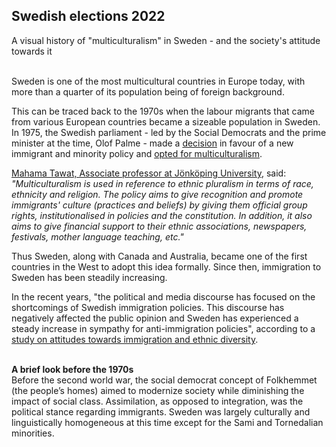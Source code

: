 <h2 class="text-kicker">Swedish elections 2022</h2>
<p class="text-h2">
A visual history of "multiculturalism" in Sweden - and the society's attitude towards it</p>

<p class="text-body-2"><br />
Sweden is one of the most multicultural countries in Europe today, with more than a quarter of its population being of foreign background.

This can be traced back to the 1970s when the labour migrants that came from various European countries became a sizeable population in Sweden. In 1975, the Swedish parliament - led by the Social Democrats and the prime minister at the time, Olof Palme - made a [decision](https://lagen.nu/prop/1975:26) in favour of a new immigrant and minority policy and [opted for multiculturalism](https://www.tandfonline.com/doi/full/10.1080/10286632.2017.1335719).

[Mahama Tawat, Associate professor at Jönköping University](https://scholar.google.com/citations?user=VQos0d8AAAAJ&hl=en), said:
_"Multiculturalism is used in reference to ethnic pluralism in terms of race, ethnicity and religion. The policy aims to give recognition and promote immigrants' culture (practices and beliefs) by giving them official group rights, institutionalised in policies and the constitution. In addition, it also aims to give financial support to their ethnic associations, newspapers, festivals, mother language teaching, etc."_

Thus Sweden, along with Canada and Australia, became one of the first countries in the West to adopt this idea formally. Since then, immigration to Sweden has been steadily increasing.

In the recent years, "the political and media discourse has focused on the shortcomings of Swedish immigration policies. This discourse has negatively affected the public opinion and Sweden has experienced a steady increase in sympathy for anti-immigration policies", according to a [study on attitudes towards immigration and ethnic diversity](https://www.mdpi.com/2076-0760/10/10/401/htm).

<br />**A brief look before the 1970s**<br />
Before the second world war, the social democrat concept of Folkhemmet (the people’s homes) aimed to modernize society while diminishing the impact of social class. Assimilation, as opposed to integration, was the political stance regarding immigrants. Sweden was largely culturally and linguistically homogeneous at this time except for the Sami and Tornedalian minorities.
</p><br /><br /><br />
